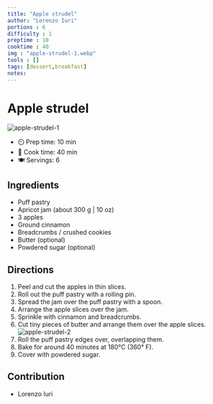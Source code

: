 ```yaml
---
title: "Apple strudel"
author: "Lorenzo Iuri"
portions : 6
difficulty : 1
preptime : 10
cooktime : 40
img : "apple-strudel-1.webp"
tools : []
tags: [dessert,breakfast]
notes: 
---
```

# Apple strudel

![apple-strudel-1](pix/apple-strudel-1.webp)

- ⏲️ Prep time: 10 min
- 🍳 Cook time: 40 min
- 🍽️ Servings: 6

## Ingredients

- Puff pastry
- Apricot jam (about 300 g | 10 oz)
- 3 apples
- Ground cinnamon
- Breadcrumbs / crushed cookies
- Butter (optional)
- Powdered sugar (optional)

## Directions

1. Peel and cut the apples in thin slices.
2. Roll out the puff pastry with a rolling pin.
3. Spread the jam over the puff pastry with a spoon.
4. Arrange the apple slices over the jam.
5. Sprinkle with cinnamon and breadcrumbs.
6. Cut tiny pieces of butter and arrange them over the apple slices.
![apple-strudel-2](pix/apple-strudel-2.webp)
7. Roll the puff pastry edges over, overlapping them.
8. Bake for around 40 minutes at 180°C (360° F).
9. Cover with powdered sugar.

## Contribution

- Lorenzo Iuri
